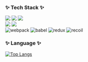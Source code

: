 <div><h3>✨ Tech Stack ✨</h3>
<img src ="https://img.shields.io/badge/HTML5-E34F26.svg?&style=for-the-badge&logo=HTML5&logoColor=white"/> <img src ="https://img.shields.io/badge/CSS3-1572B6.svg?&style=for-the-badge&logo=CSS3&logoColor=white"/> <img src ="https://img.shields.io/badge/JavaScriipt-F7DF1E.svg?&style=for-the-badge&logo=JavaScript&logoColor=black"/> <br/>
 <img src="https://img.shields.io/badge/react-61DAFB?style=for-the-badge&logo=react&logoColor=black"/> <img src="https://img.shields.io/badge/typescript-3178C6.svg?style=for-the-badge&logo=typescript&logoColor=white"/><br/>
<img alt="webpack" src="https://img.shields.io/badge/webpack-8DD6F9.svg?style=for-the-badge&logo=webpack&logoColor=black"/> <img alt="babel" src="https://img.shields.io/badge/babel-F9DC3E.svg?style=for-the-badge&logo=babel&logoColor=black"/>
<img alt="redux" src="https://img.shields.io/badge/redux-764ABC.svg?style=for-the-badge&logo=redux&logoColor=white"/> <img alt="recoil" src="https://img.shields.io/badge/recoil-3578E5.svg?style=for-the-badge&logo=recoil&logoColor=white"/>
<h3>✨ Language ✨</h3></div>

[![Top Langs](https://github-readme-stats.vercel.app/api/top-langs/?username=Yduuduu&layout=compact&custom_title=My&nbsp;Language&nbsp;&bg_color=5db5ff&title_color=fff&text_color=fff)](https://github.com/anuraghazra/github-readme-stats)
